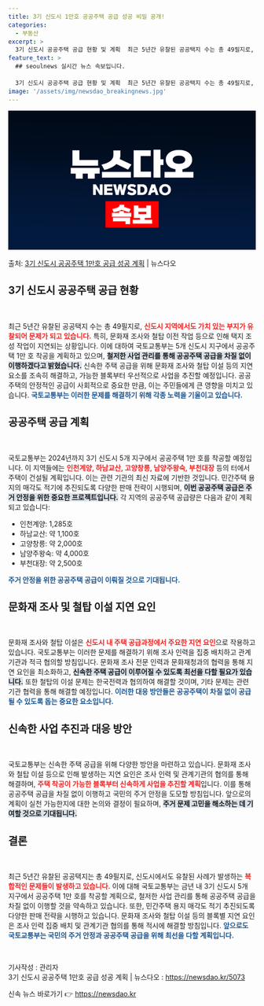 ```yaml
---
title: 3기 신도시 1만호 공공주택 공급 성공 비밀 공개!
categories:
  - 부동산
excerpt: >
  3기 신도시 공공주택 공급 현황 및 계획  최근 5년간 유찰된 공공택지 수는 총 49필지로, 신도시 지역에서…
feature_text: >
  ## seoulnews 실시간 뉴스 속보입니다.

  3기 신도시 공공주택 공급 현황 및 계획  최근 5년간 유찰된 공공택지 수는 총 49필지로, 신도시 지역에서…
image: '/assets/img/newsdao_breakingnews.jpg'
---
```


![뉴스다오 속보](/assets/img/newsdao_breakingnews.jpg)

<p>출처: <a href="https://newsdao.kr/5073" rel="dofollow">3기 신도시 공공주택 1만호 공급 성공 계획</a> | 뉴스다오</p>

<h2 data-ke-size="size26">3기 신도시 공공주택 공급 현황</h2>

<p data-ke-size="size16">&nbsp;</p>

최근 5년간 유찰된 공공택지 수는 총 49필지로, <b><span style="color: #ee2323;">신도시 지역에서도 가치 있는 부지가 유찰되어 문제가 되고 있습니다.</span></b> 특히, 문화재 조사와 철탑 이전 작업 등으로 인해 택지 조성 작업이 지연되는 상황입니다. 이에 대하여 국토교통부는 5개 신도시 지구에서 공공주택 1만 호 착공을 계획하고 있으며, <b><span style="background-color: #21538527;">철저한 사업 관리를 통해 공공주택 공급을 차질 없이 이행하겠다고 밝혔습니다.</span></b> 신속한 주택 공급을 위해 문화재 조사와 철탑 이설 등의 지연 요소를 조속히 해결하고, 가능한 블록부터 우선적으로 사업을 추진할 예정입니다. 공공주택의 안정적인 공급이 사회적으로 중요한 만큼, 이는 주민들에게 큰 영향을 미치고 있습니다. <b><span style="color: #1a5490;">국토교통부는 이러한 문제를 해결하기 위해 각종 노력을 기울이고 있습니다.</span></b> 

<h2 data-ke-size="size26">공공주택 공급 계획</h2>

<p data-ke-size="size16">&nbsp;</p>

국토교통부는 2024년까지 3기 신도시 5개 지구에서 공공주택 1만 호를 착공할 예정입니다. 이 지역들에는 <b><span style="color: #ee2323;">인천계양, 하남교산, 고양창릉, 남양주왕숙, 부천대장</span></b> 등의 터에서 주택이 건설될 계획입니다. 이는 관련 기관의 최신 자료에 기반한 것입니다. 민간주택 용지의 매각도 적기에 추진되도록 다양한 판매 전략이 시행되며, <b><span style="background-color: #21538527;">이번 공공주택 공급은 주거 안정을 위한 중요한 프로젝트입니다.</span></b> 각 지역의 공공주택 공급량은 다음과 같이 계획되고 있습니다:

<ul>
<li>인천계양: 1,285호</li>
<li>하남교산: 약 1,100호</li>
<li>고양창릉: 약 2,000호</li>
<li>남양주왕숙: 약 4,000호</li>
<li>부천대장: 약 2,500호</li>
</ul>

<b><span style="color: #1a5490;">주거 안정을 위한 공공주택 공급이 이뤄질 것으로 기대됩니다.</span></b>

<h2 data-ke-size="size26">문화재 조사 및 철탑 이설 지연 요인</h2>

<p data-ke-size="size16">&nbsp;</p>

문화재 조사와 철탑 이설은 <b><span style="color: #ee2323;">신도시 내 주택 공급과정에서 주요한 지연 요인</span></b>으로 작용하고 있습니다. 국토교통부는 이러한 문제를 해결하기 위해 조사 인력을 집중 배치하고 관계기관과 적극 협의할 방침입니다. 문화재 조사 전문 인력과 문화재청과의 협력을 통해 지연 요인을 최소화하고, <b><span style="background-color: #21538527;">신속한 주택 공급이 이루어질 수 있도록 최선을 다할 필요가 있습니다.</span></b> 또한 철탑의 이설 문제는 한국전력과 협의하여 해결할 것이며, 기타 문제는 관련 기관 협력을 통해 해결할 예정입니다. <b><span style="color: #1a5490;">이러한 대응 방안들은 공공주택이 차질 없이 공급될 수 있도록 돕는 중요한 요소입니다.</span></b>

<h2 data-ke-size="size26">신속한 사업 추진과 대응 방안</h2>

<p data-ke-size="size16">&nbsp;</p>

국토교통부는 신속한 주택 공급을 위해 다양한 방안을 마련하고 있습니다. 문화재 조사와 철탑 이설 등으로 인해 발생하는 지연 요인은 조사 인력 및 관계기관의 협의를 통해 해결하며, <b><span style="color: #ee2323;">주택 착공이 가능한 블록부터 신속하게 사업을 추진할 계획</span></b>입니다. 이를 통해 공공주택 공급을 차질 없이 이행하고 국민의 주거 안정을 도모할 방침입니다. 앞으로의 계획이 실천 가능한지에 대한 논의와 결정이 필요하며, <b><span style="background-color: #21538527;">주거 문제 고민을 해소하는 데 기여할 것으로 기대됩니다.</span></b> 

<h2 data-ke-size="size26">결론</h2>

<p data-ke-size="size16">&nbsp;</p>

최근 5년간 유찰된 공공택지는 총 49필지로, 신도시에서도 유찰된 사례가 발생하는 <b><span style="color: #ee2323;">복합적인 문제들이 발생하고 있습니다.</span></b> 이에 대해 국토교통부는 금년 내 3기 신도시 5개 지구에서 공공주택 1만 호를 착공할 계획으로, 철저한 사업 관리를 통해 공공주택 공급을 차질 없이 이행할 것을 약속하고 있습니다. 또한, 민간주택 용지 매각도 적기 추진되도록 다양한 판매 전략을 시행하고 있습니다. 문화재 조사와 철탑 이설 등의 블록별 지연 요인은 조사 인력 집중 배치 및 관계기관 협의를 통해 적시에 해결할 방침입니다. <b><span style="color: #1a5490;">앞으로도 국토교통부는 국민의 주거 안정과 공공주택 공급을 위해 최선을 다할 계획입니다.</span></b>

<p data-ke-size="size16">&nbsp;</p>

기사작성 : 관리자  
3기 신도시 공공주택 1만호 공급 성공 계획 | 뉴스다오  : <a href="https://newsdao.kr/5073">https://newsdao.kr/5073</a> 

신속 뉴스 바로가기 👉 <a href="https://newsdao.kr" rel="dofollow">https://newsdao.kr</a>


